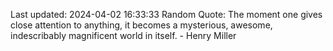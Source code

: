 Last updated: 2024-04-02 16:33:33
Random Quote: The moment one gives close attention to anything, it becomes a mysterious, awesome, indescribably magnificent world in itself. - Henry Miller